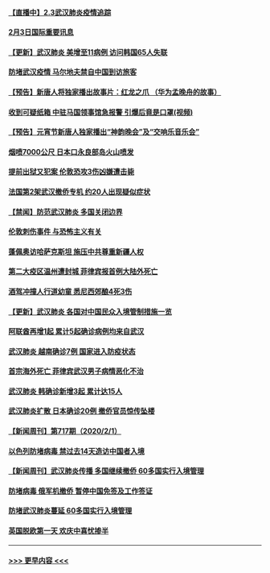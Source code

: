 #### [【直播中】2.3武汉肺炎疫情追踪](../pages/prog202/a102768128.md?t=02032311) 
#### [2月3日国际重要讯息](../pages/prog202/a102767896.md?t=02032311) 
#### [【更新】武汉肺炎 美增至11病例 访问韩国65人失联](../pages/prog202/a102758911.md?t=02032311) 
#### [防堵武汉疫情 马尔地夫禁自中国到访旅客](../pages/prog202/a102767847.md?t=02032311) 
#### [【预告】新唐人将独家播出故事片：红龙之爪 （华为孟晚舟的故事）](../pages/prog202/a102767728.md?t=02032311) 
#### [收到可疑纸箱 中驻马国领事馆急报警 引爆后竟是口罩(视频)](../pages/prog202/a102767695.md?t=02032311) 
#### [【预告】元宵节新唐人独家播出“神韵晚会”及“交响乐音乐会”](../pages/prog202/a102767674.md?t=02032311) 
#### [烟喷7000公尺 日本口永良部岛火山喷发](../pages/prog202/a102767687.md?t=02032311) 
#### [提前出狱又犯案 伦敦恐攻3伤凶嫌遭击毙](../pages/prog202/a102767635.md?t=02032311) 
#### [法国第2架武汉撤侨专机 约20人出现疑似症状](../pages/prog202/a102767617.md?t=02032311) 
#### [【禁闻】防范武汉肺炎  多国关闭边界](../pages/prog202/a102767542.md?t=02032311) 
#### [伦敦刺伤事件 与恐怖主义有关](../pages/prog202/a102767509.md?t=02032311) 
#### [蓬佩奥访哈萨克斯坦 施压中共尊重新疆人权](../pages/prog202/a102767395.md?t=02032311) 
#### [第二大疫区温州遭封城 菲律宾报首例大陆外死亡](../pages/prog202/a102767388.md?t=02032311) 
#### [酒驾冲撞人行道幼童 悉尼西郊酿4死3伤](../pages/prog202/a102767238.md?t=02032311) 
#### [【更新】武汉肺炎 各国对中国民众入境管制措施一览](../pages/prog202/a102767170.md?t=02032311) 
#### [阿联酋再增1起 累计5起确诊病例均来自武汉](../pages/prog202/a102767207.md?t=02032311) 
#### [武汉肺炎 越南确诊7例 国家进入防疫状态](../pages/prog202/a102767186.md?t=02032311) 
#### [首宗海外死亡 菲律宾武汉男子病情恶化不治](../pages/prog202/a102767150.md?t=02032311) 
#### [武汉肺炎 韩确诊新增3起 累计达15人](../pages/prog202/a102767132.md?t=02032311) 
#### [武汉肺炎扩散 日本确诊20例 撤侨官员惊传坠楼](../pages/prog202/a102767109.md?t=02032311) 
#### [【新闻周刊】第717期（2020/2/1）](../pages/prog202/a102767114.md?t=02032311) 
#### [以色列防堵病毒 禁过去14天造访中国者入境](../pages/prog202/a102767091.md?t=02032311) 
#### [【新闻周刊】武汉肺炎传播 多国继续撤侨 60多国实行入境管理](../pages/prog202/a102767044.md?t=02032311) 
#### [防堵病毒 俄军机撤侨 暂停中国免签及工作签证](../pages/prog202/a102767084.md?t=02032311) 
#### [防堵武汉肺炎蔓延 60多国实行入境管理](../pages/prog202/a102766756.md?t=02032311) 
#### [英国脱欧第一天 欢庆中喜忧掺半](../pages/prog202/a102766971.md?t=02032311) 

----
#### [ >>> 更早内容 <<< ](../indexes/prog202-earlier.md)
